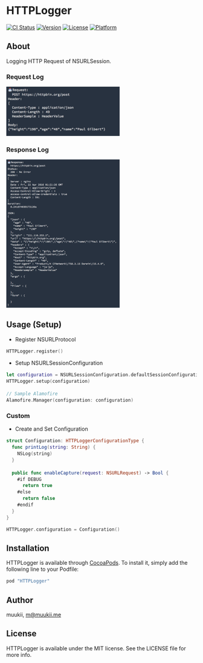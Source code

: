 # HTTPLogger
[![CI Status](http://img.shields.io/travis/muukii/HTTPLogger.svg?style=flat)](https://travis-ci.org/muukii/HTTPLogger) [![Version](https://img.shields.io/cocoapods/v/HTTPLogger.svg?style=flat)](http://cocoapods.org/pods/HTTPLogger) [![License](https://img.shields.io/cocoapods/l/HTTPLogger.svg?style=flat)](http://cocoapods.org/pods/HTTPLogger) [![Platform](https://img.shields.io/cocoapods/p/HTTPLogger.svg?style=flat)](http://cocoapods.org/pods/HTTPLogger)

## About

Logging HTTP Request of NSURLSession.


### Request Log
<img width=300 src="request.png">

### Response Log
<img width=300 src="response.png">

## Usage (Setup)

- Register NSURLProtocol

```swift
HTTPLogger.register()
```

- Setup NSURLSessionConfiguration

```swift
let configuration = NSURLSessionConfiguration.defaultSessionConfiguration()
HTTPLogger.setup(configuration)

// Sample Alamofire
Alamofire.Manager(configuration: configuration)
```

### Custom

- Create and Set Configuration

```swift
struct Configuration: HTTPLoggerConfigurationType {
  func printLog(string: String) {
    NSLog(string)
  }

  public func enableCapture(request: NSURLRequest) -> Bool {
    #if DEBUG
      return true
    #else
      return false
    #endif
  }
}
```

```swift
HTTPLogger.configuration = Configuration()
```

## Installation
HTTPLogger is available through [CocoaPods](http://cocoapods.org). To install it, simply add the following line to your Podfile:

```ruby
pod "HTTPLogger"
```

## Author
muukii, m@muukii.me

## License
HTTPLogger is available under the MIT license. See the LICENSE file for more info.
